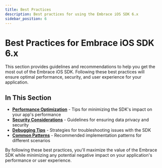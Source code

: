 ```yaml
---
title: Best Practices
description: Best practices for using the Embrace iOS SDK 6.x
sidebar_position: 6
---
```


# Best Practices for Embrace iOS SDK 6.x

This section provides guidelines and recommendations to help you get the most out of the Embrace iOS SDK. Following these best practices will ensure optimal performance, security, and user experience for your application.

## In This Section

- **[Performance Optimization](./performance-optimization.md)** - Tips for minimizing the SDK's impact on your app's performance
- **[Security Considerations](./security-considerations.md)** - Guidelines for ensuring data privacy and security
- **[Debugging Tips](./debugging-tips.md)** - Strategies for troubleshooting issues with the SDK
- **[Common Patterns](./common-patterns.md)** - Recommended implementation patterns for different scenarios

By following these best practices, you'll maximize the value of the Embrace SDK while minimizing any potential negative impact on your application's performance or user experience.  
